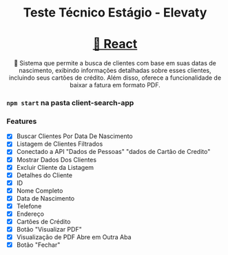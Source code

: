 <h1 align="center">Teste Técnico Estágio - Elevaty</h1>

<h1 align="center">
    <a href="https://pt-br.reactjs.org/">🔗 React</a>
</h1>
<p align="center">🚀 Sistema que permite a busca de clientes com base em suas datas de nascimento, exibindo informações detalhadas sobre esses clientes, incluindo seus cartões de crédito. Além disso, oferece a funcionalidade de baixar a fatura em formato PDF.</p>

### `npm start` na pasta client-search-app


### Features

- [x] Buscar Clientes Por Data De Nascimento
- [x] Listagem de Clientes Filtrados
- [x] Conectado a API "Dados de Pessoas" "dados de Cartão de Credito"
- [x] Mostrar Dados Dos Clientes
- [x] Excluir Cliente da Listagem
- [x] Detalhes do Cliente
- [x] ID
- [x] Nome Completo
- [x] Data de Nascimento
- [x] Telefone
- [x] Endereço
- [x] Cartões de Crédito
- [x] Botão "Visualizar PDF"
- [x] Visualização de PDF Abre em Outra Aba
- [x] Botão "Fechar"